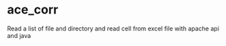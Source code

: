 ace_corr
========

Read a list of file and directory and read cell from excel file with apache api and java

